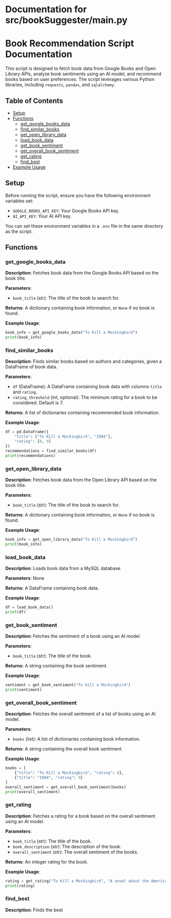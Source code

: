 # Documentation for src/bookSuggester/main.py

# Book Recommendation Script Documentation

This script is designed to fetch book data from Google Books and Open Library APIs, analyze book sentiments using an AI model, and recommend books based on user preferences. The script leverages various Python libraries, including `requests`, `pandas`, and `sqlalchemy`.

## Table of Contents

- [Setup](#setup)
- [Functions](#functions)
  - [get_google_books_data](#get_google_books_data)
  - [find_similar_books](#find_similar_books)
  - [get_open_library_data](#get_open_library_data)
  - [load_book_data](#load_book_data)
  - [get_book_sentiment](#get_book_sentiment)
  - [get_overall_book_sentiment](#get_overall_book_sentiment)
  - [get_rating](#get_rating)
  - [find_best](#find_best)
- [Example Usage](#example-usage)

## Setup

Before running the script, ensure you have the following environment variables set:

- `GOOGLE_BOOKS_API_KEY`: Your Google Books API key.
- `AI_API_KEY`: Your AI API key.

You can set these environment variables in a `.env` file in the same directory as the script.

## Functions

### get_google_books_data

**Description**: Fetches book data from the Google Books API based on the book title.

**Parameters**:
- `book_title` (str): The title of the book to search for.

**Returns**: A dictionary containing book information, or `None` if no book is found.

**Example Usage**:
```python
book_info = get_google_books_data("To Kill a Mockingbird")
print(book_info)
```

### find_similar_books

**Description**: Finds similar books based on authors and categories, given a DataFrame of book data.

**Parameters**:
- `df` (DataFrame): A DataFrame containing book data with columns `title` and `rating`.
- `rating_threshold` (int, optional): The minimum rating for a book to be considered. Default is 7.

**Returns**: A list of dictionaries containing recommended book information.

**Example Usage**:
```python
df = pd.DataFrame({
    "title": ["To Kill a Mockingbird", "1984"],
    "rating": [8, 9]
})
recommendations = find_similar_books(df)
print(recommendations)
```

### get_open_library_data

**Description**: Fetches book data from the Open Library API based on the book title.

**Parameters**:
- `book_title` (str): The title of the book to search for.

**Returns**: A dictionary containing book information, or `None` if no book is found.

**Example Usage**:
```python
book_info = get_open_library_data("To Kill a Mockingbird")
print(book_info)
```

### load_book_data

**Description**: Loads book data from a MySQL database.

**Parameters**: None

**Returns**: A DataFrame containing book data.

**Example Usage**:
```python
df = load_book_data()
print(df)
```

### get_book_sentiment

**Description**: Fetches the sentiment of a book using an AI model.

**Parameters**:
- `book_title` (str): The title of the book.

**Returns**: A string containing the book sentiment.

**Example Usage**:
```python
sentiment = get_book_sentiment("To Kill a Mockingbird")
print(sentiment)
```

### get_overall_book_sentiment

**Description**: Fetches the overall sentiment of a list of books using an AI model.

**Parameters**:
- `books` (list): A list of dictionaries containing book information.

**Returns**: A string containing the overall book sentiment.

**Example Usage**:
```python
books = [
    {"title": "To Kill a Mockingbird", "rating": 8},
    {"title": "1984", "rating": 9}
]
overall_sentiment = get_overall_book_sentiment(books)
print(overall_sentiment)
```

### get_rating

**Description**: Fetches a rating for a book based on the overall sentiment using an AI model.

**Parameters**:
- `book_title` (str): The title of the book.
- `book_description` (str): The description of the book.
- `overall_sentiment` (str): The overall sentiment of the books.

**Returns**: An integer rating for the book.

**Example Usage**:
```python
rating = get_rating("To Kill a Mockingbird", "A novel about the American South during the 1930s.", "The books are about the American South during the 1930s.")
print(rating)
```

### find_best

**Description**: Finds the best